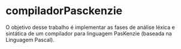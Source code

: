 # compiladorPasckenzie
O objetivo desse trabalho é implementar as fases de análise léxica e sintática de um compilador para linguagem  PasKenzie (baseada na Linguagem Pascal).
